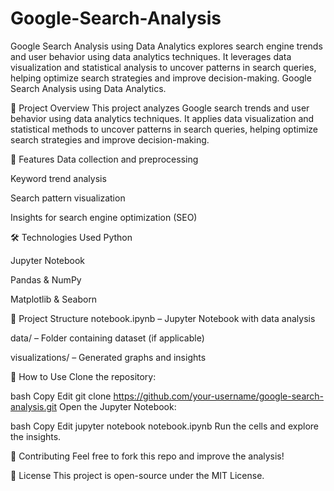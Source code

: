 # Google-Search-Analysis
Google Search Analysis using Data Analytics explores search engine trends and user behavior using data analytics techniques. It leverages data visualization and statistical analysis to uncover patterns in search queries, helping optimize search strategies and improve decision-making.
Google Search Analysis using Data Analytics.



📌 Project Overview
This project analyzes Google search trends and user behavior using data analytics techniques. It applies data visualization and statistical methods to uncover patterns in search queries, helping optimize search strategies and improve decision-making.

🚀 Features
Data collection and preprocessing

Keyword trend analysis

Search pattern visualization

Insights for search engine optimization (SEO)

🛠 Technologies Used
Python

Jupyter Notebook

Pandas & NumPy

Matplotlib & Seaborn

📂 Project Structure
notebook.ipynb – Jupyter Notebook with data analysis

data/ – Folder containing dataset (if applicable)

visualizations/ – Generated graphs and insights

📖 How to Use
Clone the repository:

bash
Copy
Edit
git clone https://github.com/your-username/google-search-analysis.git
Open the Jupyter Notebook:

bash
Copy
Edit
jupyter notebook notebook.ipynb
Run the cells and explore the insights.

📌 Contributing
Feel free to fork this repo and improve the analysis!

📜 License
This project is open-source under the MIT License.
